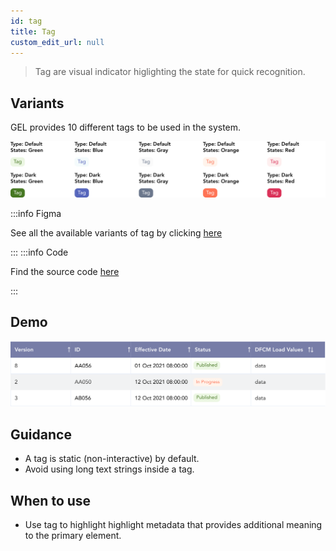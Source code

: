```yaml
---
id: tag
title: Tag
custom_edit_url: null
---
```


> Tag are visual indicator higlighting the state for quick recognition.

## Variants

GEL provides 10 different tags to be used in the system. 

![Tag types](img/tag-types.svg)

:::info Figma

See all the available variants of tag by clicking [here](https://www.figma.com/file/kzLxtqv6YGL0wotiqzgEo4/GEL-UI-Doc?node-id=696%3A95263)

:::
:::info Code

Find the source code [here](https://primefaces.org/primevue/tag)

:::

## Demo

![Tag demo](img/tag-demo.svg)

## Guidance

* A tag is static (non-interactive) by default.
* Avoid using long text strings inside a tag.

## When to use

* Use tag to highlight highlight metadata that provides additional meaning to the primary element.